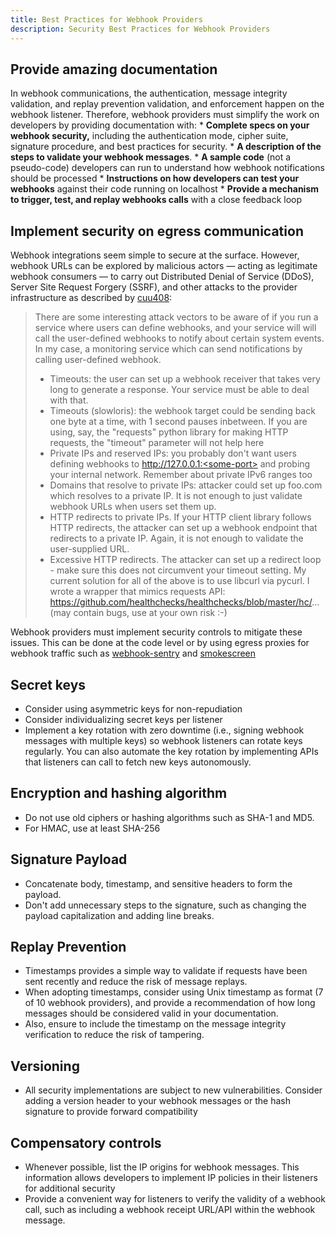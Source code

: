 ```yaml
---
title: Best Practices for Webhook Providers
description: Security Best Practices for Webhook Providers
--- 
```


## Provide amazing documentation

In webhook communications, the authentication, message integrity validation, and replay prevention validation, and enforcement happen on the webhook listener. Therefore, webhook providers must simplify the work on developers by providing documentation with:
    * **Complete specs on your webhook security,** including the authentication mode, cipher suite, signature procedure, and best practices for security.
    * **A description of the steps to validate your webhook messages**.
    * **A sample code** (not a pseudo-code) developers can run to understand how webhook notifications should be processed
    * **Instructions on how developers can test your webhooks** against their code running on localhost
    * **Provide a mechanism to trigger, test, and replay webhooks calls** with a close feedback loop

## Implement security on egress communication

Webhook integrations seem simple to secure at the surface. However, webhook URLs can be explored by malicious actors — acting as legitimate webhook consumers — to carry out Distributed Denial of Service (DDoS), Server Site Request Forgery (SSRF), and other attacks to the provider infrastructure as described by [cuu408](https://news.ycombinator.com/item?id=32518208):

> There are some interesting attack vectors to be aware of if you run a service where users can define webhooks, and your service will will call the user-defined webhooks to notify about certain system events. In my case, a monitoring service which can send notifications by calling user-defined webhook.
> * Timeouts: the user can set up a webhook receiver that takes very long to generate a response. Your service must be able to deal with that.
> * Timeouts (slowloris): the webhook target could be sending back one byte at a time, with 1 second pauses inbetween. If you are using, say, the "requests" python library for making HTTP requests, the "timeout" parameter will not help here
> * Private IPs and reserved IPs: you probably don't want users defining webhooks to http://127.0.0.1:<some-port> and probing your internal network. Remember about private IPv6 ranges too
> * Domains that resolve to private IPs: attacker could set up foo.com which resolves to a private IP. It is not enough to just validate webhook URLs when users set them up.
> * HTTP redirects to private IPs. If your HTTP client library follows HTTP redirects, the attacker can set up a webhook endpoint that redirects to a private IP. Again, it is not enough to validate the user-supplied URL.
> * Excessive HTTP redirects. The attacker can set up a redirect loop - make sure this does not circumvent your timeout setting.
> My current solution for all of the above is to use libcurl via pycurl. I wrote a wrapper that mimics requests API: https://github.com/healthchecks/healthchecks/blob/master/hc/... (may contain bugs, use at your own risk :-)

Webhook providers must implement security controls to mitigate these issues. This can be done at the code level or by using egress proxies for webhook traffic such as [webhook-sentry](https://github.com/juggernaut/webhook-sentry) and [smokescreen](https://github.com/stripe/smokescreen)

## Secret keys

* Consider using asymmetric keys for non-repudiation
* Consider individualizing secret keys per listener
* Implement a key rotation with zero downtime (i.e., signing webhook messages with multiple keys) so webhook listeners can rotate keys regularly. You can also automate the key rotation by implementing APIs that listeners can call to fetch new keys autonomously.

## Encryption and hashing algorithm

* Do not use old ciphers or hashing algorithms such as SHA-1 and MD5.
* For HMAC, use at least SHA-256

## Signature Payload

* Concatenate body, timestamp, and sensitive headers to form the payload. 
* Don't add unnecessary steps to the signature, such as changing the payload capitalization and adding line breaks.

## Replay Prevention

* Timestamps provides a simple way to validate if requests have been sent recently and reduce the risk of message replays. 
* When adopting timestamps, consider using Unix timestamp as format (7 of 10 webhook providers), and provide a recommendation of how long messages should be considered valid in your documentation. 
* Also, ensure to include the timestamp on the message integrity verification to reduce the risk of tampering.

## Versioning

* All security implementations are subject to new vulnerabilities. Consider adding a version header to your webhook messages or the hash signature to provide forward compatibility

## Compensatory controls

* Whenever possible, list the IP origins for webhook messages. This information allows developers to implement IP policies in their listeners for additional security
* Provide a convenient way for listeners to verify the validity of a webhook call, such as including a webhook receipt URL/API within the webhook message.